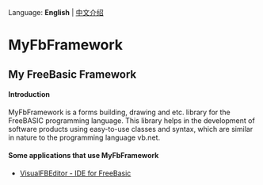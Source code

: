 Language: <b>English</b> | <a href="README_CN.md">中文介绍</a>
# MyFbFramework

## My FreeBasic Framework



#### Introduction

MyFbFramework is a forms building, drawing and etc. library for the FreeBASIC programming language. This library helps in the development of software products using easy-to-use classes and syntax, which are similar in nature to the programming language vb.net.

#### Some applications that use MyFbFramework
* [VisualFBEditor - IDE for FreeBasic](https://github.com/XusinboyBekchanov/VisualFBEditor)
